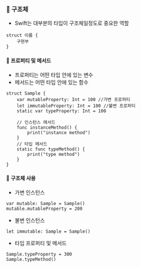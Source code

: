### 🚀 구조체
- Swift는 대부분의 타입이 구조체일정도로 중요한 역할
```
struct 이름 {
    구현부
}
```

#### 🌟 프로퍼티 및 메서드
- 프로퍼티는 어떤 타입 안에 있는 변수
- 메서드는 어떤 타입 안에 있는 함수
```
struct Sample {
    var mutableProperty: Int = 100 //가변 프로퍼티
    let immutableProperty: Int = 100 //불변 프로퍼티
    static var typeProperty: Int = 100

    // 인스턴스 메서드
    func instanceMethod() {
        print("instance method")
    }
    // 타입 메서드
    static func typeMethod() {
        print("type method")
    }
}
```
#### 🌟 구조체 사용
- 가변 인스턴스
```
var mutable: Sample = Sample()
mutable.mutableProperty = 200
```
- 불변 인스턴스
```
let immutable: Sample = Sample()
```
- 타입 프로퍼티 및 메서드
```
Sample.typeProperty = 300
Sample.typeMethod()
```
